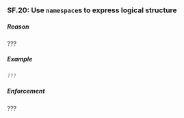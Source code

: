 ### <a name="Rs-namespace"></a>SF.20: Use `namespace`s to express logical structure

##### Reason

 ???

##### Example

```cpp
???

```
##### Enforcement

???

